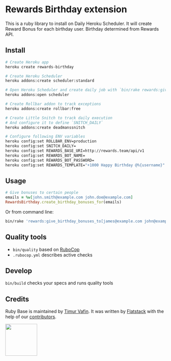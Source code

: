 # Rewards Birthday extension

This is a ruby library to install on Daily Heroku Scheduler.
It will create Reward Bonus for each birthday user.
Birthday determined from Rewards API.

## Install

```bash
# Create Heroku app
heroku create rewards-birthday

# Create Heroku Scheduler
heroku addons:create scheduler:standard

# Open Heroku Scheduler and create daily job with `bin/rake rewards:give_birthday_bonus`
heroku addons:open scheduler

# Create Rollbar addon to track exceptions
heroku addons:create rollbar:free

# Create Little Snitch to track daily execution
# And configure it to define `SNITCH_DAILY`
heroku addons:create deadmanssnitch

# Configure following ENV variables
heroku config:set ROLLBAR_ENV=production
heroku config:set SNITCH_DAILY=
heroku config:set REWARDS_BASE_URI=http://rewards.team/api/v1
heroku config:set REWARDS_BOT_NAME=
heroku config:set REWARDS_BOT_PASSWORD=
heroku config:set REWARDS_TEMPLATE="+1000 Happy Birthday @%{username}"
```

## Usage

```ruby
# Give bonuses to certain people
emails = %w[john.smith@example.com john.doe@example.com]
RewardsBirthday.create_birthday_bonuses_for(emails)
```

Or from command line:
```bash
bin/rake 'rewards:give_birthday_bonuses_to[james@example.com john@example.com]'
```

## Quality tools

* `bin/quality` based on [RuboCop](https://github.com/bbatsov/rubocop)
* `.rubocop.yml` describes active checks

## Develop

`bin/build` checks your specs and runs quality tools

## Credits

Ruby Base is maintained by [Timur Vafin](http://github.com/timurvafin).
It was written by [Flatstack](http://www.flatstack.com) with the help of our
[contributors](http://github.com/fs/ruby-base/contributors).


[<img src="http://www.flatstack.com/logo.svg" width="100"/>](http://www.flatstack.com)
